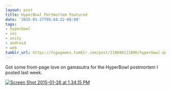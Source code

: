 ```yaml
---
layout: post
title: HyperBowl Portmortem Featured
date: '2015-01-27T05:44:22-08:00'
tags:
- hyperbowl
- ios
- unity
- android
- web
tumblr_url: https://fugugames.tumblr.com/post/110698111806/hyperbowl-portmortem-featured
---
```

Got some front-page love on gamasutra for the HyperBowl postmortem I posted last week.

[![Screen Shot 2015-01-26 at 1.34.15 PM](http://itshardtofondlepenguins.com/wp-content/uploads/2015/01/Screen-Shot-2015-01-26-at-1.34.15-PM-500x282.png)](http://itshardtofondlepenguins.com/wp-content/uploads/2015/01/Screen-Shot-2015-01-26-at-1.34.15-PM.png)

